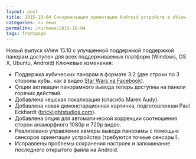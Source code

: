 ```yaml
---
layout: post
title: 2015-10-04 Синхронизация ориентации Android устройств в sView
categories: ru news
permalink: /ru/news/2015-10-04
tags: frontpage
---
```


Новый выпуск sView 15.10 с улучшенной поддержкой поддержкой панорам доступен для всех поддерживаемых платформ (Windows, OS X, Ubuntu, Android)
Ключевые изменения:

* Поддержка кубических панорам в формате 3:2 (две строки по 3 стороны кубы, как в видео [Star Wars на Facebook](https://www.facebook.com/StarWars/videos/1030579940326940/)).
* Опции активации панорамного вывода теперь доступны на панели горячих действий.
* Добавлена чешская локализация (спасибо Marek Audy).
* Добавлена новая демонстарционная картинка, подготовленная Paul Eckhardt ([bricklightstudios.com](http://bricklightstudios.com/)).
* Добавлена опция для автоматической коррекции соотношения сторон анаморфного 1080p и 720p видео.
* Реализовано управление камеры вывода панорамы с помощью сенсоров ориентации устройства (требуются точные сенсоры!).
* Исправлены проблемы сохранения настроек и запоминание последнего открытого файла на Android.
<!--break-->
